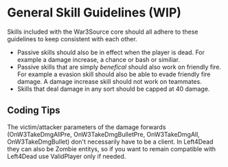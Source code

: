 # General Skill Guidelines (WIP) #
Skills included with the War3Source core should all adhere to these guidelines to keep consistent with each other.

* Passive skills should also be in effect when the player is dead. For example a damage increase, a chance or bash or similiar.
* Passive skills that are simply *benefical* should also work on friendly fire. For example a evasion skill should also be able to evade friendly fire damage. A damage increase skill should not work on teammates.
* Skills that deal damage in any sort should be capped at 40 damage.

## Coding Tips ##
The victim/attacker parameters of the damage forwards (OnW3TakeDmgAllPre, OnW3TakeDmgBulletPre, OnW3TakeDmgAll, OnW3TakeDmgBullet) don't necessarily have to be a client. In Left4Dead they can also be Zombie entitys, so if you want to remain compatible with Left4Dead use ValidPlayer only if needed.